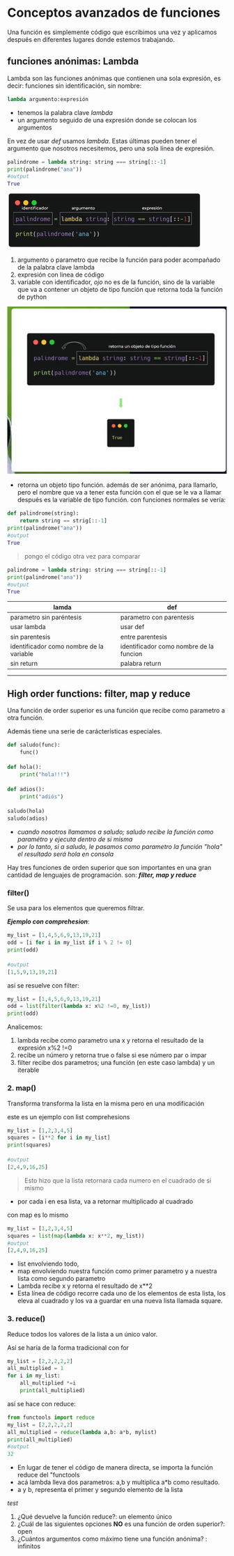 # Conceptos avanzados de funciones
Una función es simplemente código que escribimos una vez y aplicamos después en diferentes lugares donde estemos trabajando.

## funciones anónimas: Lambda

Lambda son las funciones anónimas que contienen una sola expresión, es decir: funciones sin identificación, sin nombre:

```python
lambda argumento:expresión
```
* tenemos la palabra clave *lambda*
* un argumento seguido de una expresión donde se colocan los argumentos

En vez de usar *def* usamos *lambda*. Estas últimas pueden tener el argumento que nosotros necesitemos, pero una sola línea de expresión.

```python
palindrome = lambda string: string === string[::-1]
print(palindrome("ana"))
#output
True
```
![lambda](../M-a-ciclos_comp/images/lambda.png)
1. argumento o parametro que recibe la función para poder  acompañado de la palabra clave lambda
2. expresión con linea de código
3. variable con identificador, *ojo* no es de la función, sino de la variable que va a contener un objeto de tipo función que retorna toda la función de python

![lamda2](../M-a-ciclos_comp/images/lambda2.png)

* retorna un objeto tipo función. además de ser anónima, para llamarlo, pero el nombre que va a tener esta función con el que se le va a llamar después es la variable de tipo función.
con funciones normales se vería:

```python
def palindrome(string):
    return string == strig[::-1]
print(palindrome("ana"))
#output
True
```
>pongo el código otra vez para comparar

```python
palindrome = lambda string: string === string[::-1]
print(palindrome("ana"))
#output
True
```

| lamda    | def   |
| ---------| ------|
|parametro sin paréntesis | parametro con parentesis|
| usar lambda   | usar def  |
| sin parentesis    | entre parentesis |
| identificador como nombre de la variable | identificador como nombre de la funcion
| sin return | palabra return |

---

## High order functions: filter, map y reduce
Una función de order superior es una función que recibe como parametro a otra función.

Además tiene una serie de carácterísticas especiales.

```python
def saludo(func):
    func()

def hola():
    print("hola!!!")

def adios():
    print("adiós")

saludo(hola)
saludo(adios)
```
* *cuando nosotros llamamos a saludo; saludo recibe la función como paramétro y ejecuta dentro de si misma*
* *por lo tanto, si a saludo, le pasamos como parametro la función "hola" el resultado será hola en consola*

Hay tres funciones de orden superior que son importantes en una gran cantidad de lenguajes de programación. son: ***filter, map y reduce***

### filter()

Se usa para los elementos que queremos filtrar.

***Ejemplo con comprehesion***:
```python
my_list = [1,4,5,6,9,13,19,21]
odd = [i for i in my_list if i % 2 != 0]
print(odd)

#output
[1,5,9,13,19,21]
```
así se resuelve con filter:
```python
my_list = [1,4,5,6,9,13,19,21]
odd = list(filter(lambda x: x%2 !=0, my_list))
print(odd)
```
Analicemos:
1. lambda recibe como parametro una x y retorna el resultado de la expresión x%2 !=0
2. recibe un número y retorna true o false si ese número par o impar
3. filter recibe dos parametros; una función (en este caso lambda) y un iterable


### 2. map()
Transforma transforma la lista en la misma pero en una modificación

este es un ejemplo con list comprehesions
```python
my_list = [1,2,3,4,5]
squares = [i**2 for i in my_list]
print(squares)

#output
[2,4,9,16,25]
```
>Esto hizo que la lista retornara cada numero en el cuadrado de si mismo

* por cada i en esa lista, va a retornar multiplicado al cuadrado

con map es lo mismo
```python
my_list = [1,2,3,4,5]
squares = list(map(lambda x: x**2, my_list))
#output
[2,4,9,16,25]
```
* list envolviendo todo,
*  map envolviendo nuestra función como primer parametro y a nuestra lista como segundo parametro 
*  Lambda recibe x y retorna el resultado de x**2
*  Esta línea de código recorre cada uno de los elementos de esta lista, los eleva al cuadrado y los va a guardar en una nueva lista llamada square.

### 3. reduce()
Reduce todos los valores de la lista a un único valor.

Así se haría de la forma tradicional con for
```python
my_list = [2,2,2,2,2]
all_multiplied = 1 
for i in my_list:
    all_multiplied *=i
    print(all_multiplied)
```
así se hace con reduce:

```python
from functools import reduce
my_list = [2,2,2,2,2]
all_multiplied = reduce(lambda a,b: a*b, mylist)
print(all_multiplied)
#output
32
```
* En lugar de tener el código de manera directa, se importa la función reduce del "functools
* acá lambda lleva dos parametros: a,b y multiplica a*b como resultado.
* a y b, representa el primer y segundo elemento de la lista

*test*
1. ¿Qué devuelve la función reduce?: un elemento único
2. ¿Cuál de las siguientes opciones **NO** es una función de orden superior?: open
3. ¿Cuántos argumentos como máximo tiene una función anónima? : infinitos